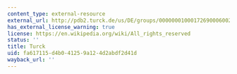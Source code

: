 ```yaml
---
content_type: external-resource
external_url: http://pdb2.turck.de/us/DE/groups/000000010001726900060023
has_external_license_warning: true
license: https://en.wikipedia.org/wiki/All_rights_reserved
status: ''
title: Turck
uid: fa617115-d4b0-4125-9a12-4d2abdf2d41d
wayback_url: ''
---
```

